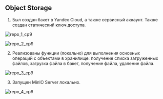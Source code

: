 ##  Object Storage

1. Был создан бакет в Yandex Cloud, а также сервисный аккаунт. Также создан статический ключ доступа.

![repo_1_cp9](https://github.com/user-attachments/assets/384fdded-0305-4e20-a20a-76e154a2a371)

![repo_2_cp9](https://github.com/user-attachments/assets/1f7551f6-1140-46d8-8c58-a6405fff0e08)

2. Реализованы функции (локально) для выполнения основных операций с объектами в хранилище: получение списка загруженных файлов, загрузка файла в бакет, получение файла, удаление файла.

![repo_3_cp9](https://github.com/user-attachments/assets/5513d126-a4bf-4363-b998-fdffd60cee25)


3. Запущен MinIO Server локально.

![repo_4_cp9](https://github.com/user-attachments/assets/1a85ef03-e72e-4f00-8841-5b3940d5dbc7)

